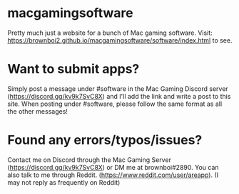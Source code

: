 # macgamingsoftware
Pretty much just a website for a bunch of Mac gaming software. Visit: https://brownboi2.github.io/macgamingsoftware/software/index.html to see.

# Want to submit apps?
Simply post a message under #software in the Mac Gaming Discord server (https://discord.gg/kv9k7SvC8X) and I'll add the link and write a post to this site. When posting under #software, please follow the same format as all the other messages!

# Found any errors/typos/issues?
Contact me on Discord through the Mac Gaming Server (https://discord.gg/kv9k7SvC8X) or DM me at brownboi#2890. You can also talk to me through Reddit. (https://www.reddit.com/user/areapp). (I may not reply as frequently on Reddit)
